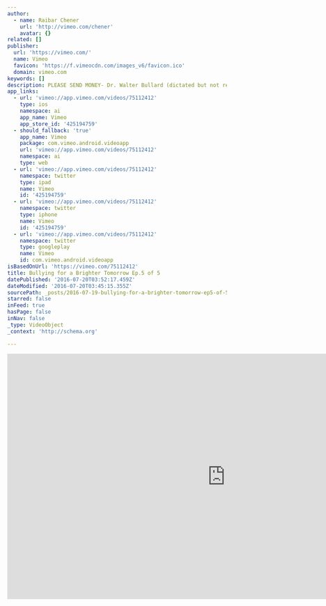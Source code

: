 ```yaml
---
author:
  - name: Raibar Chener
    url: 'http://vimeo.com/chener'
    avatar: {}
related: []
publisher:
  url: 'https://vimeo.com/'
  name: Vimeo
  favicon: 'https://f.vimeocdn.com/images_v6/favicon.ico'
  domain: vimeo.com
keywords: []
description: PLEASE SEND MONEY- Dr. Walter Bullard (dictated but not read)
app_links:
  - url: 'vimeo://app.vimeo.com/videos/75112412'
    type: ios
    namespace: ai
    app_name: Vimeo
    app_store_id: '425194759'
  - should_fallback: 'true'
    app_name: Vimeo
    package: com.vimeo.android.videoapp
    url: 'vimeo://app.vimeo.com/videos/75112412'
    namespace: ai
    type: web
  - url: 'vimeo://app.vimeo.com/videos/75112412'
    namespace: twitter
    type: ipad
    name: Vimeo
    id: '425194759'
  - url: 'vimeo://app.vimeo.com/videos/75112412'
    namespace: twitter
    type: iphone
    name: Vimeo
    id: '425194759'
  - url: 'vimeo://app.vimeo.com/videos/75112412'
    namespace: twitter
    type: googleplay
    name: Vimeo
    id: com.vimeo.android.videoapp
isBasedOnUrl: 'https://vimeo.com/75112412'
title: Bullying for a Brighter Tomorrow Ep.5 of 5
datePublished: '2016-07-20T03:52:17.459Z'
dateModified: '2016-07-20T03:45:15.355Z'
sourcePath: _posts/2016-07-19-bullying-for-a-brighter-tomorrow-ep5-of-5.md
starred: false
inFeed: true
hasPage: false
inNav: false
_type: VideoObject
_context: 'http://schema.org'

---
```

<iframe src="https://cdn.embedly.com/widgets/media.html?src=https%3A%2F%2Fplayer.vimeo.com%2Fvideo%2F75112412&amp;url=https%3A%2F%2Fvimeo.com%2F75112412&amp;image=http%3A%2F%2Fi.vimeocdn.com%2Fvideo%2F449595383_1280.jpg&amp;key=b7d04c9b404c499eba89ee7072e1c4f7&amp;type=text%2Fhtml&amp;schema=vimeo" width="1000" height="563" scrolling="no" frameborder="0" allowfullscreen="" style=""></iframe>
